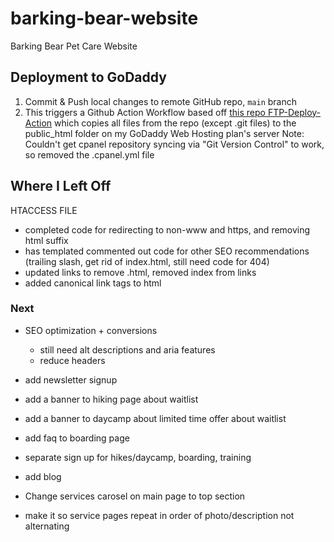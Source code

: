 # barking-bear-website
Barking Bear Pet Care Website

## Deployment to GoDaddy
1. Commit & Push local changes to remote GitHub repo, `main` branch
2. This triggers a Github Action Workflow based off [this repo FTP-Deploy-Action](https://github.com/SamKirkland/FTP-Deploy-Action) which copies all files from the repo (except .git files) to the public_html folder on my GoDaddy Web Hosting plan's server
Note: Couldn't get cpanel repository syncing via "Git Version Control" to work, so removed the .cpanel.yml file

## Where I Left Off
HTACCESS FILE
- completed code for redirecting to non-www and https, and removing html suffix
- has templated commented out code for other SEO recommendations (trailing slash, get rid of index.html, still need code for 404)
- updated links to remove .html, removed index from links
- added canonical link tags to html

### Next
- SEO optimization + conversions
    - still need alt descriptions and aria features
    - reduce headers
- add newsletter signup
- add a banner to hiking page about waitlist
- add a banner to daycamp about limited time offer about waitlist

- add faq to boarding page
- separate sign up for hikes/daycamp, boarding, training
- add blog
- Change services carosel on main page to top section
- make it so service pages repeat in order of photo/description not alternating
